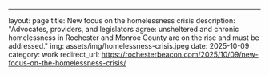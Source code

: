 ---

layout: page
title: New focus on the homelessness crisis
description: "Advocates, providers, and legislators agree: unsheltered and chronic homelessness in Rochester and Monroe County are on the rise and must be addressed."
img: assets/img/homelessness-crisis.jpeg
date: 2025-10-09
category: work
redirect_url: https://rochesterbeacon.com/2025/10/09/new-focus-on-the-homelessness-crisis/
